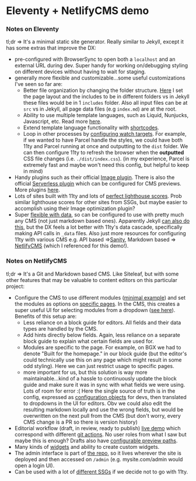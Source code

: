 # Eleventy + NetlifyCMS demo

### Notes on Eleventy

tl;dr => It's a minimal static site generator. Really similar to Jekyll, except it has some extras that improve the DX:

- pre-configured with BrowserSync to open both a `localhost` and an external URL during dev. Super handy for working on/debugging styling on different devices without having to wait for staging.
- generally more flexible and customizable...some useful customizations I've seen so far are:
  - Better file organization by changing the folder structure. [Here](https://github.com/mikabusante/experiment-11ty-netlifycms/blob/e7fb2f69d7f3173403b82265fcf76bda7ecd9e51/.eleventy.js#L10-L11) I set the page layout and the includes to be in different folders vs in Jekyll these files would be in 1 `includes` folder. Also all input files can be at `src` vs in Jekyll, all page data files (e.g `index.md`) are at the root.
  - Ability to use multiple template languages, such as Liquid, Nunjucks, Javascript, etc. Read more [here](https://www.11ty.dev/docs/languages/).
  - Extend template language functionality with [shortcodes](https://www.11ty.dev/docs/shortcodes/).
  - Loop in other processes by [configuring watch targets](https://www.11ty.dev/docs/watch-serve/#add-your-own-watch-targets). For example, if we wanted to have Parcel handle the styles, we could have both 11ty and Parcel running at once and outputting to the `dist` folder. We can then configure 11ty to refresh the browser when the **outputted** CSS file changes (i.e. `./dist/index.css`). (in my experience, Parcel is extremely fast and maybe won't need this config, but helpful to keep in mind)
- Handy plugins such as their official [Image plugin](https://www.11ty.dev/docs/plugins/image/). There is also the official [Serverless plugin](https://www.11ty.dev/docs/plugins/serverless/) which can be configured for CMS previews. More plugins [here](https://www.11ty.dev/docs/plugins/).
- Lots of sites built with 11ty and lots of [perfect lighthouse scores](https://www.11ty.dev/speedlify/). Prob similar lighthouse scores for other sites from SSGs, but maybe easier to accomplish using their Image optimization plugin?
- Super [flexible with data](https://www.11ty.dev/docs/data/), so can be configured to use with pretty much any CMS (not just markdown based ones). Apparently Jekyll [can also do this](https://katiekodes.com/jekyll-api-headless-cms/), but the DX feels a lot better with 11ty's data cascade, specifically making API calls in `_data` files. Also just more resources for configuring 11ty with various CMS e.g. API based =>[Sanity](https://www.sanity.io/guides/how-to-get-started-with-the-11ty-eleventy-blog-starter), Markdown based => [NetlifyCMS](https://github.com/danurbanowicz/eleventy-netlify-boilerplate) (which I referenced for this demo!).

### Notes on NetlifyCMS

tl;dr => It's a Git and Markdown based CMS. Like Siteleaf, but with some other features that may be valuable to content editors on this particular project:

- Configure the CMS to use different modules ([minimal example](https://github.com/mikabusante/experiment-11ty-netlifycms/blob/de7e517450c65cd3a11d85863e12bf643ee1853f/src/admin/config.js#L3-L38)) and set the modules as options on [specific pages](https://github.com/mikabusante/experiment-11ty-netlifycms/blob/de7e517450c65cd3a11d85863e12bf643ee1853f/src/admin/config.js#L64). In the CMS, this creates a super useful UI for selecting modules from a dropdown ([see here](https://i.gyazo.com/8375f4d46956dabdc31d4c195c8d0ef9.mp4)). Benefits of this setup are:
  - Less reliance on a block guide for editors. All fields and their data types are handled by the CMS.
  - Add hints directly below fields. Again, less reliance on a separate block guide to explain what certain fields are used for.
  - Modules are specific to the page. For example, on BGX we had to denote "Built for the homepage." in our block guide (but the editor's could technically use this on any page which might result in some odd styling). Here we can just restrict usage to specific pages.
  - more important for us, but this solution is way more maintainable...kind of a hassle to continuously update the block guide and make sure it was in sync with what fields we were using. Lots of room for error :( Here the single source of truth is in the config, expressed as [configuration objects](https://github.com/mikabusante/experiment-11ty-netlifycms/blob/de7e517450c65cd3a11d85863e12bf643ee1853f/src/admin/config.js#L3-L21) for devs, then translated to dropdowns in the UI for editors. Obv we could also edit the resulting markdown locally and use the wrong fields, but would be overwritten on the next pull from the CMS (but don't worry, every CMS change is a PR so there is version history)
- Editorial workflow (draft, in review, ready to publish) [live demo](https://cms-demo.netlify.com/#/workflow) which correspond with different [git actions](https://www.netlifycms.org/docs/configuration-options/#publish-mode). No user roles from what I saw but maybe this is enough? Drafts also have [configurable preview paths](https://www.netlifycms.org/docs/deploy-preview-links/).
- Many kinds of [widgets](https://www.netlifycms.org/docs/widgets/) and ability to create custom widgets.
- The admin interface is part of [the repo](https://github.com/mikabusante/experiment-11ty-netlifycms/tree/main/src/admin), so it lives wherever the site is deployed and then accessed on `/admin` (e.g. mysite.com/admin would open a login UI).
- Can be used with a lot of [different SSGs](https://www.netlifycms.org/docs/add-to-your-site/) if we decide not to go with 11ty.
